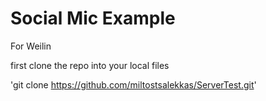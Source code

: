 # Social Mic Example 

For Weilin


first clone the repo into your local files

'git clone https://github.com/miltostsalekkas/ServerTest.git'